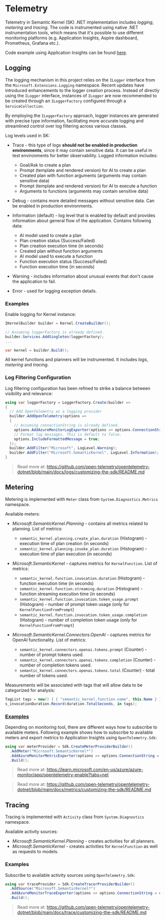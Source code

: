 # Telemetry

Telemetry in Semantic Kernel (SK) .NET implementation includes _logging_, _metering_ and _tracing_.
The code is instrumented using native .NET instrumentation tools, which means that it's possible to use different monitoring platforms (e.g. Application Insights, Aspire dashboard, Prometheus, Grafana etc.).

Code example using Application Insights can be found [here](../samples/Demos/TelemetryWithAppInsights/).

## Logging

The logging mechanism in this project relies on the `ILogger` interface from the `Microsoft.Extensions.Logging` namespace. Recent updates have introduced enhancements to the logger creation process. Instead of directly using the `ILogger` interface, instances of `ILogger` are now recommended to be created through an `ILoggerFactory` configured through a `ServiceCollection`.

By employing the `ILoggerFactory` approach, logger instances are generated with precise type information, facilitating more accurate logging and streamlined control over log filtering across various classes.

Log levels used in SK:

- Trace - this type of logs **should not be enabled in production environments**, since it may contain sensitive data. It can be useful in test environments for better observability. Logged information includes:
   - Goal/Ask to create a plan
   - Prompt (template and rendered version) for AI to create a plan
   - Created plan with function arguments (arguments may contain sensitive data)
   - Prompt (template and rendered version) for AI to execute a function
   - Arguments to functions (arguments may contain sensitive data)

- Debug - contains more detailed messages without sensitive data. Can be enabled in production environments.
- Information (default) - log level that is enabled by default and provides information about general flow of the application. Contains following data:
   - AI model used to create a plan
   - Plan creation status (Success/Failed)
   - Plan creation execution time (in seconds)
   - Created plan without function arguments
   - AI model used to execute a function
   - Function execution status (Success/Failed)
   - Function execution time (in seconds)

- Warning - includes information about unusual events that don't cause the application to fail.
- Error - used for logging exception details.

### Examples

Enable logging for Kernel instance:

```csharp {"id":"01J6KNWQV3VZ83K65ZV4HMJNA9"}
IKernelBuilder builder = Kernel.CreateBuilder();

// Assuming loggerFactory is already defined.
builder.Services.AddSingleton(loggerFactory);
...

var kernel = builder.Build();
```

All kernel functions and planners will be instrumented. It includes _logs_, _metering_ and _tracing_.

### Log Filtering Configuration

Log filtering configuration has been refined to strike a balance between visibility and relevance:

```csharp {"id":"01J6KNWQV3VZ83K65ZV7AARYBQ"}
using var loggerFactory = LoggerFactory.Create(builder =>
{
  // Add OpenTelemetry as a logging provider
  builder.AddOpenTelemetry(options =>
  {
    // Assuming connectionString is already defined.
    options.AddAzureMonitorLogExporter(options => options.ConnectionString = connectionString);
    // Format log messages. This is default to false.
    options.IncludeFormattedMessage = true;
  });
  builder.AddFilter("Microsoft", LogLevel.Warning);
  builder.AddFilter("Microsoft.SemanticKernel", LogLevel.Information);
}
```

> Read more at: https://github.com/open-telemetry/opentelemetry-dotnet/blob/main/docs/logs/customizing-the-sdk/README.md

## Metering

Metering is implemented with `Meter` class from `System.Diagnostics.Metrics` namespace.

Available meters:

- _Microsoft.SemanticKernel.Planning_ - contains all metrics related to planning. List of metrics:
   - `semantic_kernel.planning.create_plan.duration` (Histogram) - execution time of plan creation (in seconds)
   - `semantic_kernel.planning.invoke_plan.duration` (Histogram) - execution time of plan execution (in seconds)

- _Microsoft.SemanticKernel_ - captures metrics for `KernelFunction`. List of metrics:
   - `semantic_kernel.function.invocation.duration` (Histogram) - function execution time (in seconds)
   - `semantic_kernel.function.streaming.duration` (Histogram) - function streaming execution time (in seconds)
   - `semantic_kernel.function.invocation.token_usage.prompt` (Histogram) - number of prompt token usage (only for `KernelFunctionFromPrompt`)
   - `semantic_kernel.function.invocation.token_usage.completion` (Histogram) - number of completion token usage (only for `KernelFunctionFromPrompt`)

- _Microsoft.SemanticKernel.Connectors.OpenAI_ - captures metrics for OpenAI functionality. List of metrics:
   - `semantic_kernel.connectors.openai.tokens.prompt` (Counter) - number of prompt tokens used.
   - `semantic_kernel.connectors.openai.tokens.completion` (Counter) - number of completion tokens used.
   - `semantic_kernel.connectors.openai.tokens.total` (Counter) - total number of tokens used.

Measurements will be associated with tags that will allow data to be categorized for analysis:

```csharp {"id":"01J6KNWQV3VZ83K65ZV7X2S3DX"}
TagList tags = new() { { "semantic_kernel.function.name", this.Name } };
s_invocationDuration.Record(duration.TotalSeconds, in tags);
```

### [Examples](https://github.com/microsoft/semantic-kernel/blob/main/dotnet/samples/Demos/TelemetryWithAppInsights/Program.cs)

Depending on monitoring tool, there are different ways how to subscribe to available meters. Following example shows how to subscribe to available meters and export metrics to Application Insights using `OpenTelemetry.Sdk`:

```csharp {"id":"01J6KNWQV3VZ83K65ZV8JN78CW"}
using var meterProvider = Sdk.CreateMeterProviderBuilder()
  .AddMeter("Microsoft.SemanticKernel*")
  .AddAzureMonitorMetricExporter(options => options.ConnectionString = connectionString)
  .Build();
```

> Read more at: https://learn.microsoft.com/en-us/azure/azure-monitor/app/opentelemetry-enable?tabs=net

> Read more at: https://github.com/open-telemetry/opentelemetry-dotnet/blob/main/docs/metrics/customizing-the-sdk/README.md

## Tracing

Tracing is implemented with `Activity` class from `System.Diagnostics` namespace.

Available activity sources:

- _Microsoft.SemanticKernel.Planning_ - creates activities for all planners.
- _Microsoft.SemanticKernel_ - creates activities for `KernelFunction` as well as requests to models.

### Examples

Subscribe to available activity sources using `OpenTelemetry.Sdk`:

```csharp {"id":"01J6KNWQV3VZ83K65ZVBT57F10"}
using var traceProvider = Sdk.CreateTracerProviderBuilder()
  .AddSource("Microsoft.SemanticKernel*")
  .AddAzureMonitorTraceExporter(options => options.ConnectionString = connectionString)
  .Build();
```

> Read more at: https://github.com/open-telemetry/opentelemetry-dotnet/blob/main/docs/trace/customizing-the-sdk/README.md
